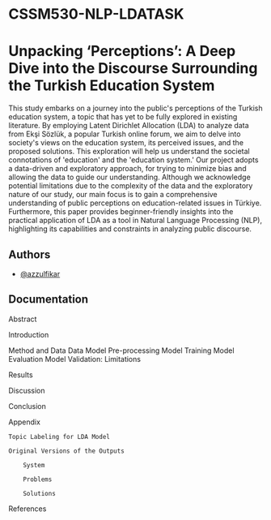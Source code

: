# CSSM530-NLP-LDATASK


# Unpacking ‘Perceptions’: A Deep Dive into the Discourse Surrounding the Turkish Education System

This study embarks on a journey into the public's perceptions of the Turkish education system, a topic that has yet to be fully explored in existing literature. By employing Latent Dirichlet Allocation (LDA) to analyze data from Ekşi Sözlük, a popular Turkish online forum, we aim to delve into society's views on the education system, its perceived issues, and the proposed solutions. This exploration will help us understand the societal connotations of 'education' and the 'education system.' Our project adopts a data-driven and exploratory approach, for trying to minimize bias and allowing the data to guide our understanding. Although we acknowledge potential limitations due to the complexity of the data and the exploratory nature of our study, our main focus is to gain a comprehensive understanding of public perceptions on education-related issues in Türkiye. Furthermore, this paper provides beginner-friendly insights into the practical application of LDA as a tool in Natural Language Processing (NLP), highlighting its capabilities and constraints in analyzing public discourse.

## Authors

- [@azzulfikar](https://github.com/azzulfikar)

## Documentation

Abstract

Introduction

Method and Data
    Data
    Model
    Pre-processing
    Model Training
    Model Evaluation
    Model Validation: Limitations
    
Results

Discussion

Conclusion

Appendix

    Topic Labeling for LDA Model
    
    Original Versions of the Outputs
    
        System
        
        Problems
        
        Solutions
        
References


